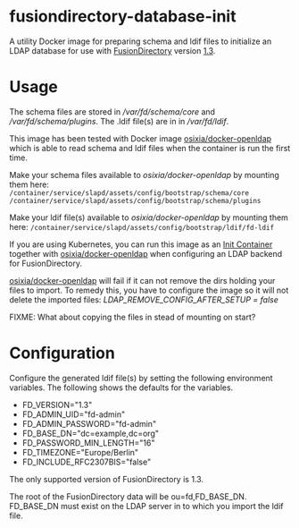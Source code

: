 # fusiondirectory-database-init
A utility Docker image for preparing schema and ldif files to initialize an
LDAP database for use with [FusionDirectory](https://www.fusiondirectory.org/) version [1.3](https://fusiondirectory-user-manual.readthedocs.io/en/1.3/index.html).

# Usage
The schema files are stored in _/var/fd/schema/core_ and _/var/fd/schema/plugins_.
The .ldif file(s) are in in _/var/fd/ldif_.

This image has been tested with Docker image [osixia/docker-openldap](https://github.com/osixia/docker-openldap)
which is able to read schema and ldif files when the container is run the first time.

Make your schema files available to _osixia/docker-openldap_ by mounting them here: 
`/container/service/slapd/assets/config/bootstrap/schema/core`
`/container/service/slapd/assets/config/bootstrap/schema/plugins`

Make your ldif file(s) available to _osixia/docker-openldap_ by mounting them here: 
`/container/service/slapd/assets/config/bootstrap/ldif/fd-ldif`

If you are using Kubernetes, you can run this image as an [Init Container](https://kubernetes.io/docs/concepts/workloads/pods/init-containers/)
together with [osixia/docker-openldap](https://github.com/osixia/docker-openldap) when configuring an LDAP backend for FusionDirectory.

[osixia/docker-openldap](https://github.com/osixia/docker-openldap) will fail if it can not remove the dirs
holding your files to import. To remedy this, you have to configure the image so it will not delete the
imported files: *LDAP_REMOVE_CONFIG_AFTER_SETUP = false*

FIXME: What about copying the files in stead of mounting on start?

# Configuration
Configure the generated ldif file(s) by setting the following environment variables.
The following shows the defaults for the variables.

* FD_VERSION="1.3"
* FD_ADMIN_UID="fd-admin"
* FD_ADMIN_PASSWORD="fd-admin"
* FD_BASE_DN="dc=example,dc=org"
* FD_PASSWORD_MIN_LENGTH="16"
* FD_TIMEZONE="Europe/Berlin"
* FD_INCLUDE_RFC2307BIS="false"

The only supported version of FusionDirectory is 1.3.

The root of the FusionDirectory data will be ou=fd,FD_BASE_DN. FD_BASE_DN must exist on the LDAP server
in to which you import the ldif file.

